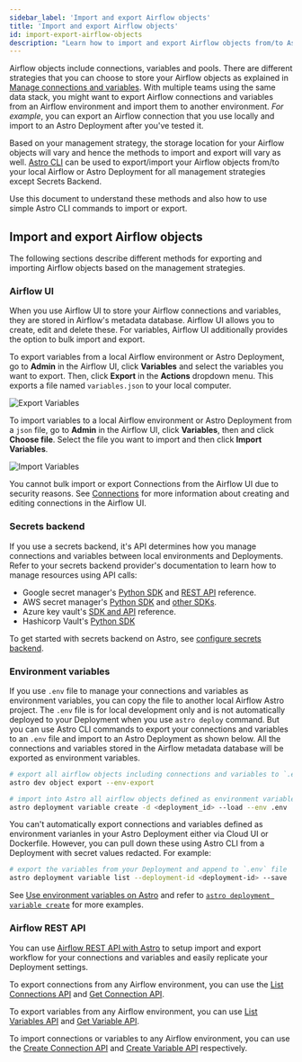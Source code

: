 ```yaml
---
sidebar_label: 'Import and export Airflow objects'
title: 'Import and export Airflow objects'
id: import-export-airflow-objects
description: "Learn how to import and export Airflow objects from/to Astro and local Airflow"
---
```


Airflow objects include connections, variables and pools. There are different strategies that you can choose to store your Airflow objects as explained in [Manage connections and variables](manage-connections-variables.md). With multiple teams using the same data stack, you might want to export Airflow connections and variables from an Airflow environment and import them to another environment. *For example*, you can export an Airflow connection that you use locally and import to an Astro Deployment after you've tested it. 

Based on your management strategy, the storage location for your Airflow objects will vary and hence the methods to import and export will vary as well. [Astro CLI](https://docs.astronomer.io/astro/cli/overview) can be used to export/import your Airflow objects from/to your local Airflow or Astro Deployment for all management strategies except Secrets Backend. 

Use this document to understand these methods and also how to use simple Astro CLI commands to import or export.

## Import and export Airflow objects

The following sections describe different methods for exporting and importing Airflow objects based on the management strategies.

### Airflow UI

When you use Airflow UI to store your Airflow connections and variables, they are stored in Airflow's metadata database. Airflow UI allows you to create, edit and delete these. For variables, Airflow UI additionally provides the option to bulk import and export.

To export variables from a local Airflow environment or Astro Deployment, go to **Admin** in the Airflow UI, click **Variables** and select the variables you want to export. Then, click **Export** in the **Actions** dropdown menu. This exports a file named `variables.json` to your local computer.

![Export Variables](/img/docs/airflow-ui-export-vars.png)

To import variables to a local Airflow environment or Astro Deployment from a `json` file, go to **Admin** in the Airflow UI, click **Variables**, then and click **Choose file**. Select the file you want to import and then click **Import Variables**.

![Import Variables](/img/docs/airflow-ui-import-vars.png)

You cannot bulk import or export Connections from the Airflow UI due to security reasons. See [Connections](https://docs.astronomer.io/learn/connections) for more information about creating and editing connections in the Airflow UI.

### Secrets backend

If you use a secrets backend, it's API determines how you manage connections and variables between local environments and Deployments. Refer to your secrets backend provider's documentation to learn how to manage resources using API calls:

- Google secret manager's [Python SDK](https://cloud.google.com/secret-manager/docs/reference/libraries#client-libraries-install-python) and [REST API](https://cloud.google.com/secret-manager/docs/reference/rest) reference.
- AWS secret manager's [Python SDK](https://boto3.amazonaws.com/v1/documentation/api/latest/reference/services/secretsmanager.html) and [other SDKs](https://docs.aws.amazon.com/secretsmanager/latest/apireference/Welcome.html).
- Azure key vault's [SDK and API](https://learn.microsoft.com/en-us/azure/key-vault/general/developers-guide#apis-and-sdks-for-key-vault-management) reference.
- Hashicorp Vault's [Python SDK](https://developer.hashicorp.com/vault/docs/get-started/developer-qs#step-2-install-a-client-library)

To get started with secrets backend on Astro, see [configure secrets backend](secrets-backend).

### Environment variables

If you use `.env` file to manage your connections and variables as environment variables, you can copy the file to another local Airflow Astro project. The `.env` file is for local development only and is not automatically deployed to your Deployment when you use `astro deploy` command. But you can use Astro CLI commands to export your connections and variables to an `.env` file and import to an Astro Deployment as shown below. All the connections and variables stored in the Airflow metadata database will be exported as environment variables.

```bash
# export all airflow objects including connections and variables to `.env` file in URI format
astro dev object export --env-export 

# import into Astro all airflow objects defined as environment variables in the .env file
astro deployment variable create -d <deployment_id> --load --env .env
```

You can't automatically export connections and variables defined as environment varianles in your Astro Deployment either via Cloud UI or Dockerfile. However, you can pull down these using Astro CLI from a Deployment with secret values redacted. For example:

```bash
# export the variables from your Deployment and append to `.env` file
astro deployment variable list --deployment-id <deployment-id> --save
```
See [Use environment variables on Astro](environment-variables.md#add-airflow-connections-and-variables-using-environment-variables) and refer to [`astro deployment variable create`](cli/astro-deployment-variable-create.md#examples) for more examples.

### Airflow REST API

You can use [Airflow REST API with Astro](airflow-api.md) to setup import and export workflow for your connections and variables and easily replicate your Deployment settings.

To export connections from any Airflow environment, you can use the [List Connections API](https://airflow.apache.org/docs/apache-airflow/stable/stable-rest-api-ref.html#operation/get_connections) and [Get Connection API](https://airflow.apache.org/docs/apache-airflow/stable/stable-rest-api-ref.html#operation/get_connection).

To export variables from any Airflow environment, you can use [List Variables API](https://airflow.apache.org/docs/apache-airflow/stable/stable-rest-api-ref.html#operation/get_variables) and [Get Variable API](https://airflow.apache.org/docs/apache-airflow/stable/stable-rest-api-ref.html#operation/get_variable).

To import connections or variables to any Airflow environment, you can use the [Create Connection API](https://airflow.apache.org/docs/apache-airflow/stable/stable-rest-api-ref.html#operation/post_connection) and [Create Variable API](https://airflow.apache.org/docs/apache-airflow/stable/stable-rest-api-ref.html#operation/post_variables) respectively.
